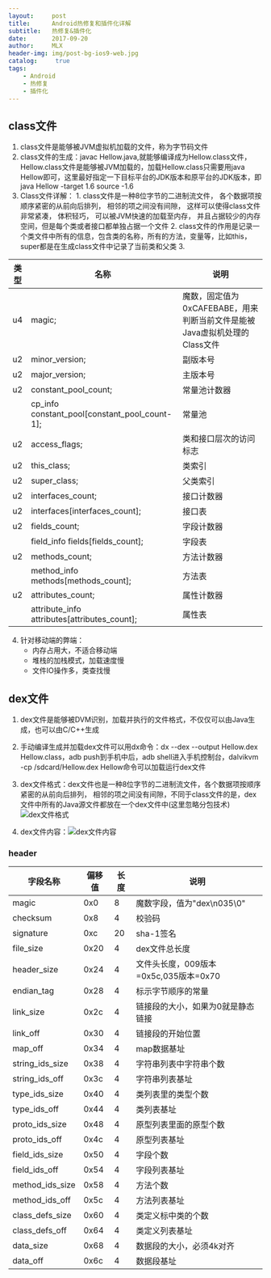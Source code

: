 ```yaml
---
layout:     post
title:      Android热修复和插件化详解
subtitle:   热修复&插件化
date:       2017-09-20
author:     MLX
header-img: img/post-bg-ios9-web.jpg
catalog: 	 true
tags:
    - Android
    - 热修复
    - 插件化
---
```


## class文件

  1. class文件是能够被JVM虚拟机加载的文件，称为字节码文件
  2. class文件的生成：javac Hellow.java,就能够编译成为Hellow.class文件，Hellow.class文件是能够被JVM加载的，加载Hellow.class只需要用java Hellow即可，这里最好指定一下目标平台的JDK版本和原平台的JDK版本，即java Hellow -target 1.6 source -1.6
  3. Class文件详解：
    1. class文件是一种8位字节的二进制流文件， 各个数据项按顺序紧密的从前向后排列， 相邻的项之间没有间隙， 这样可以使得class文件非常紧凑， 体积轻巧， 可以被JVM快速的加载至内存， 并且占据较少的内存空间，但是每个类或者接口都单独占据一个文件
    2. class文件的作用是记录一个类文件中所有的信息，包含类的名称，所有的方法，变量等，比如this，super都是在生成class文件中记录了当前类和父类
    3. ​

| 类型   | 名称                                       | 说明                                       |
| ---- | ---------------------------------------- | ---------------------------------------- |
| u4   | magic;                                   | 魔数，固定值为0xCAFEBABE，用来判断当前文件是能被Java虚拟机处理的Class文件 |
| u2   | minor_version;                           | 副版本号                                     |
| u2   | major_version;                           | 主版本号                                     |
| u2   | constant_pool_count;                     | 常量池计数器                                   |
|      | cp_info constant_pool[constant_pool_count-1]; | 常量池                                      |
| u2   | access_flags;                            | 类和接口层次的访问标志                              |
| u2   | this_class;                              | 类索引                                      |
| u2   | super_class;                             | 父类索引                                     |
| u2   | interfaces_count;                        | 接口计数器                                    |
| u2   | interfaces[interfaces_count];            | 接口表                                      |
| u2   | fields_count;                            | 字段计数器                                    |
|      | field_info fields[fields_count];         | 字段表                                      |
| u2   | methods_count;                           | 方法计数器                                    |
|      | method_info methods[methods_count];      | 方法表                                      |
| u2   | attributes_count;                        | 属性计数器                                    |
|      | attribute_info attributes[attributes_count]; | 属性表                                      |


4.  针对移动端的弊端：
      - 内存占用大，不适合移动端
      - 堆栈的加栈模式，加载速度慢
      - 文件IO操作多，类查找慢
## dex文件
1. dex文件是能够被DVM识别，加载并执行的文件格式，不仅仅可以由Java生成，也可以由C/C++生成
2. 手动编译生成并加载dex文件可以用dx命令：dx --dex --output Hellow.dex Hellow.class，adb push到手机中后，adb shell进入手机控制台，dalvikvm -cp /sdcard/Hellow.dex Hellow命令可以加载运行dex文件
3. dex文件格式：dex文件也是一种8位字节的二进制流文件，各个数据项按顺序紧密的从前向后排列， 相邻的项之间没有间隙，不同于class文件的是，dex文件中所有的Java源文件都放在一个dex文件中(这里忽略分包技术)![dex文件格式][1]


4. dex文件内容：![dex文件内容][2]


[1]: http://upload-images.jianshu.io/upload_images/1152636-8230c5995981b7c2.png?imageMogr2/auto-orient/strip%7CimageView2/2/w/1240
[2]: http://img.blog.csdn.net/20160215153108181?watermark/2/text/aHR0cDovL2Jsb2cuY3Nkbi5uZXQv/font/5a6L5L2T/fontsize/400/fill/I0JBQkFCMA==/dissolve/70/gravity/Center

### header

| 字段名称            | 偏移值  | 长度   | 说明                          |
| --------------- | ---- | ---- | --------------------------- |
| magic           | 0x0  | 8    | 魔数字段，值为"dex\n035\0"         |
| checksum        | 0x8  | 4    | 校验码                         |
| signature       | 0xc  | 20   | sha-1签名                     |
| file_size       | 0x20 | 4    | dex文件总长度                    |
| header_size     | 0x24 | 4    | 文件头长度，009版本=0x5c,035版本=0x70 |
| endian_tag      | 0x28 | 4    | 标示字节顺序的常量                   |
| link_size       | 0x2c | 4    | 链接段的大小，如果为0就是静态链接           |
| link_off        | 0x30 | 4    | 链接段的开始位置                    |
| map_off         | 0x34 | 4    | map数据基址                     |
| string_ids_size | 0x38 | 4    | 字符串列表中字符串个数                 |
| string_ids_off  | 0x3c | 4    | 字符串列表基址                     |
| type_ids_size   | 0x40 | 4    | 类列表里的类型个数                   |
| type_ids_off    | 0x44 | 4    | 类列表基址                       |
| proto_ids_size  | 0x48 | 4    | 原型列表里面的原型个数                 |
| proto_ids_off   | 0x4c | 4    | 原型列表基址                      |
| field_ids_size  | 0x50 | 4    | 字段个数                        |
| field_ids_off   | 0x54 | 4    | 字段列表基址                      |
| method_ids_size | 0x58 | 4    | 方法个数                        |
| method_ids_off  | 0x5c | 4    | 方法列表基址                      |
|  class_defs_size |	0x60 |	4	|类定义标中类的个数|
|class_defs_off |	0x64|	4	| 类定义列表基址 |
|data_size	|0x68	|4|	数据段的大小，必须4k对齐|
|data_off	|0x6c|	4	|数据段基址|